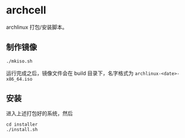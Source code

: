 # archcell
archlinux 打包/安装脚本。

## 制作镜像
```bash
./mkiso.sh
```
运行完成之后，镜像文件会在 build 目录下，名字格式为 `archlinux-<date>-x86_64.iso`

## 安装
进入上述打包好的系统，然后
```
cd installer
./install.sh
```